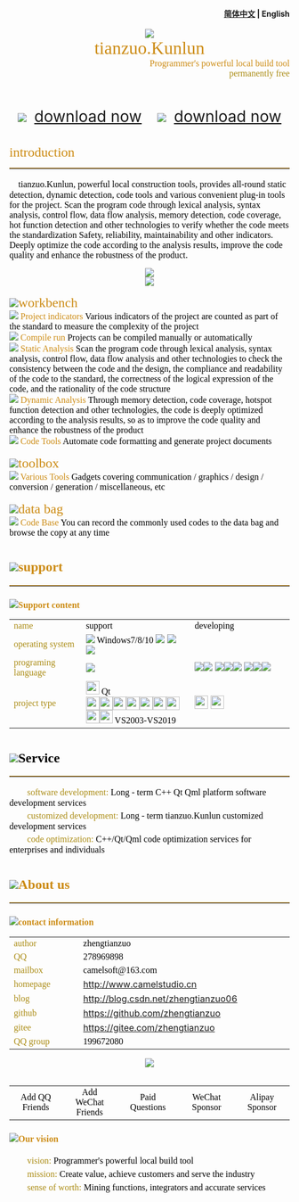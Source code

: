 ﻿<h4 align="right"><strong><a href="README.md">简体中文</a></strong> | English</h4>

<div align='center'>
    <img src="./common/logo_devs.png"/>
    <center><font color="#cc8b13" size=6 face="Microsoft YaHei">tianzuo.Kunlun</font></center>
</div>
<div align='right'>
<font color="#cc8b13" size=3 face="Microsoft YaHei">Programmer's powerful local build tool</font>
<br>
<font color="#aa8b13" size=3 face="Microsoft YaHei">permanently free</font>
<br>
<br>
<br>
<br>
</div>
<div align='center'>
<img src="./common/down_baidu.svg"/>　<a href="https://pan.baidu.com/s/1Abnr2yTAHukV8AyX2-ZK1A?pwd=1234"  style="font-size:28px;" target="_blank">download now</a>　　<img src="./common/down_weiyun.svg"/>　<a href="https://share.weiyun.com/1WNeAnwL" style="font-size:28px;" target="_blank">download now</a>
</div>
<br>
<br>
<font color="#cc8b13" size=5 face="Microsoft YaHei"> introduction</font>
<hr style="height:1px;border:none;border-top:1px groove #cc8b13;" />

<font color="#000000" size=3 face="Microsoft YaHei">　tianzuo.Kunlun, powerful local construction tools, provides all-round static detection, dynamic detection, code tools and various convenient plug-in tools for the project. Scan the program code through lexical analysis, syntax analysis, control flow, data flow analysis, memory detection, code coverage, hot function detection and other technologies to verify whether the code meets the standardization Safety, reliability, maintainability and other indicators. Deeply optimize the code according to the analysis results, improve the code quality and enhance the robustness of the product.
</font>

<div align='center'>
    <img src="./images_en/cap001.png"/>
</div>

<div align='center'>
    <img src="./images_en/cap000.png"/>
</div>
<br>
<img src="./common/dev_btnWorkSpace.svg"/><font color="#cc8b13" size=5 face="Microsoft YaHei">workbench  </font>
<br>
<font color="#cc8b13" size=5 face="Microsoft YaHei">     </font><img src="./common/dev_btnInfo.svg"/><font color="#cc8b13" size=3 face="Microsoft YaHei"> Project indicators </font><font color="#000000" size=3 face="Microsoft YaHei">Various indicators of the project are counted as part of the standard to measure the complexity of the project</font>
<br>
<font color="#cc8b13" size=5 face="Microsoft YaHei">     </font><img src="./common/dev_btnCompile.svg"/><font color="#cc8b13" size=3 face="Microsoft YaHei"> Compile run </font><font color="#000000" size=3 face="Microsoft YaHei">Projects can be compiled manually or automatically</font>
<br>
<font color="#cc8b13" size=5 face="Microsoft YaHei">     </font><img src="./common/dev_btnAnalyse.svg"/><font color="#cc8b13" size=3 face="Microsoft YaHei"> Static Analysis </font><font color="#000000" size=3 face="Microsoft YaHei">Scan the program code through lexical analysis, syntax analysis, control flow, data flow analysis and other technologies to check the consistency between the code and the design, the compliance and readability of the code to the standard, the correctness of the logical expression of the code, and the rationality of the code structure</font>
<br>
<font color="#cc8b13" size=5 face="Microsoft YaHei">     </font><img src="./common/dev_btnDAnalyse.svg"/><font color="#cc8b13" size=3 face="Microsoft YaHei"> Dynamic Analysis </font><font color="#000000" size=3 face="Microsoft YaHei">Through memory detection, code coverage, hotspot function detection and other technologies, the code is deeply optimized according to the analysis results, so as to improve the code quality and enhance the robustness of the product</font>
<br>
<font color="#cc8b13" size=5 face="Microsoft YaHei">     </font><img src="./common/dev_btnTools.svg"/><font color="#cc8b13" size=3 face="Microsoft YaHei"> Code Tools </font><font color="#000000" size=3 face="Microsoft YaHei">Automate code formatting and generate project documents</font>
<br>
<br>
<img src="./common/dev_btnTools.svg"/><font color="#cc8b13" size=5 face="Microsoft YaHei">toolbox  </font>
<br>
<font color="#cc8b13" size=5 face="Microsoft YaHei">     </font><img src="./common/dev_btnTools.svg"/><font color="#cc8b13" size=3 face="Microsoft YaHei"> Various Tools </font><font color="#000000" size=3 face="Microsoft YaHei">Gadgets covering communication / graphics / design / conversion / generation / miscellaneous, etc</font>
<br>
<br>
<img src="./common/dev_btnFileBag.svg"/><font color="#cc8b13" size=5 face="Microsoft YaHei">data bag  </font>
<br>
<font color="#cc8b13" size=5 face="Microsoft YaHei">     </font><img src="./common/com_btnCode.svg"/><font color="#cc8b13" size=3 face="Microsoft YaHei"> Code Base </font><font color="#000000" size=3 face="Microsoft YaHei">You can record the commonly used codes to the data bag and browse the copy at any time</font>

# <img src="./common/com_btnAbout.svg"/><font color="#cc8b13" size=5 face="Microsoft YaHei">support </font>
<hr style="height:1px;border:none;border-top:1px groove #cc8b13;" />

### <img src="./common/com_btnHelp.svg"/><font color="#cc8b13" size=3 face="Microsoft YaHei">Support content </font>
<table>
  <tr>
    <td width="10%"><font color="#aa8b13" size=3 face="Microsoft YaHei">name</font></td>
    <td width="20%"><font color="#000000" size=3 face="Microsoft YaHei">support</font></td>
	<td width="20%"><font color="#000000" size=3 face="Microsoft YaHei">developing</font></td>
  </tr>
  <tr>
    <td><font color="#aa8b13" size=3 face="Microsoft YaHei">operating system</font></td>
    <td><img src="./common/windows.svg"/><font color="#000000" size=3 face="Microsoft YaHei"> Windows7/8/10</font> <img src="./common/macos.svg"/> <img src="./common/ubuntu.svg"/> <img src="./common/uos.png"/></td>
	<td></td>
  </tr>
  <tr>
    <td><font color="#aa8b13" size=3 face="Microsoft YaHei">programing language</font></td>
    <td><img src="./common/Language_cpp.svg"/></td>
	<td><img src="./common/Language_java.svg"/><img src="./common/Language_js.svg"/> <img src="./common/Language_csharp.svg"/><img src="./common/Language_python.svg"/><img src="./common/Language_go.svg"/> <img src="./common/Language_php.svg"/><img src="./common/Language_ruby.svg"/><img src="./common/Language_swift.svg"/></td>
  </tr>
  <tr>
    <td><font color="#aa8b13" size=3 face="Microsoft YaHei">project type</font></td>
    <td><img src="./common/IDE_Qt.png" width=24px height=24px/><font color="#000000" size=3 face="Microsoft YaHei"> Qt</font><br>
	<img src="./common/IDE_VS2003.png" width=24px height=24px/><img src="./common/IDE_VS2005.png" width=24px height=24px/><img src="./common/IDE_VS2008.png" width=24px height=24px/><img src="./common/IDE_VS2010.png" width=24px height=24px/><img src="./common/IDE_VS2012.png" width=24px height=24px/><img src="./common/IDE_VS2013.png" width=24px height=24px/><img src="./common/IDE_VS2015.png" width=24px height=24px/><img src="./common/IDE_VS2017.png" width=24px height=24px/><img src="./common/IDE_VS2019.png" width=24px height=24px/><font color="#000000" size=3 face="Microsoft YaHei"> VS2003-VS2019</font></td>	
	<td><img src="./common/IDE_ECLIPSE.png" width=24px height=24px/> <img src="./common/IDE_IntellijIDEA.png" width=24px height=24px/></td>
  </tr>
</table>

# <img src="./common/com_btnVision.svg"/><font color="#000000" size=5 face="Microsoft YaHei">Service </font>
<hr style="height:1px;border:none;border-top:1px groove #cc8b13;" />
<font color="#aa8b13" size=3 face="Microsoft YaHei">　　software development: </font><font color="#000000" size=3 face="Microsoft YaHei">Long - term C++ Qt Qml platform software development services</font>
<br>
<font color="#aa8b13" size=3 face="Microsoft YaHei">　　customized development: </font><font color="#000000" size=3 face="Microsoft YaHei">Long - term tianzuo.Kunlun customized development services</font>
<br>
<font color="#aa8b13" size=3 face="Microsoft YaHei">　　code optimization: </font><font color="#000000" size=3 face="Microsoft YaHei">C++/Qt/Qml code optimization services for enterprises and individuals</font>

# <img src="./common/com_btnAbout.svg"/><font color="#cc8b13" size=5 face="Microsoft YaHei">About us </font>
<hr style="height:1px;border:none;border-top:1px groove #cc8b13;" />

### <img src="./common/com_btnWriter.svg"/><font color="#cc8b13" size=3 face="Microsoft YaHei">contact information </font>

<table>
  <tr>
    <td width="10%"><font color="#aa8b13" size=3 face="Microsoft YaHei">author</font></td>
    <td width="20%"><font color="#000000" size=3 face="Microsoft YaHei">zhengtianzuo</font></td>
  </tr>
  <tr>
    <td><font color="#aa8b13" size=3 face="Microsoft YaHei">QQ</font></td>
    <td><font color="#000000" size=3 face="Microsoft YaHei">278969898</font></td>
  </tr>
  <tr>
    <td><font color="#aa8b13" size=3 face="Microsoft YaHei">mailbox</font></td>
    <td><font color="#000000" size=3 face="Microsoft YaHei">camelsoft@163.com</font></td>
  </tr>
  <tr>
    <td><font color="#aa8b13" size=3 face="Microsoft YaHei">homepage</font></td>
    <td><a class="httplink" href="http://www.camelstudio.cn">http://www.camelstudio.cn</a></td>
  </tr>
  <tr>
    <td><font color="#aa8b13" size=3 face="Microsoft YaHei">blog</font></td>
    <td><a class="httplink" href="http://blog.csdn.net/zhengtianzuo06">http://blog.csdn.net/zhengtianzuo06</a></td>
  </tr>
  <tr>
    <td><font color="#aa8b13" size=3 face="Microsoft YaHei">github</font></td>
    <td><a class="httplink" href="https://github.com/zhengtianzuo">https://github.com/zhengtianzuo</a></td>
  </tr>
  <tr>
    <td><font color="#aa8b13" size=3 face="Microsoft YaHei">gitee</font></td>
    <td><a class="httplink" href="https://gitee.com/zhengtianzuo">https://gitee.com/zhengtianzuo</a></td>
  </tr>
  <tr>
    <td><font color="#aa8b13" size=3 face="Microsoft YaHei">QQ group</font></td>
    <td><font color="#000000" size=3 face="Microsoft YaHei">199672080</font></td>
  </tr>
</table>
<div align='center'>
    <img src="./common/allinone.png"/>
</div>
<br>
<table style='table-layout:fixed;'>
  <tr>
  <td align='center' width="10%"><font color="#000000" size=3 face="Microsoft YaHei">Add QQ Friends</font></td>
  <td align='center' width="10%"><font color="#000000" size=3 face="Microsoft YaHei">Add WeChat Friends</font></td>
  <td align='center' width="10%"><font color="#000000" size=3 face="Microsoft YaHei">Paid Questions</font></td>
  <td align='center' width="10%"><font color="#000000" size=3 face="Microsoft YaHei">WeChat Sponsor</font></td>
  <td align='center' width="10%"><font color="#000000" size=3 face="Microsoft YaHei">Alipay Sponsor</font></td>
  </tr>
</table>

### <img src="./common/com_btnVision.svg"/><font color="#cc8b13" size=3 face="Microsoft YaHei">Our vision </font>
<font color="#aa8b13" size=3 face="Microsoft YaHei">　　vision: </font><font color="#000000" size=3 face="Microsoft YaHei">Programmer's powerful local build tool</font>
<br>
<font color="#aa8b13" size=3 face="Microsoft YaHei">　　mission: </font><font color="#000000" size=3 face="Microsoft YaHei">Create value, achieve customers and serve the industry</font>
<br>
<font color="#aa8b13" size=3 face="Microsoft YaHei">　　sense of worth: </font><font color="#000000" size=3 face="Microsoft YaHei">Mining functions, integrators and accurate services</font>
